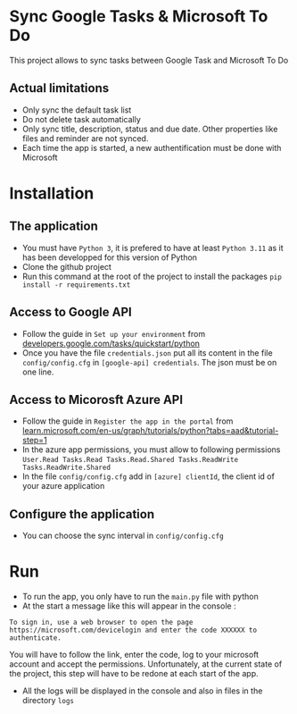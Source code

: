 # Sync Google Tasks & Microsoft To Do
This project allows to sync tasks between Google Task and Microsoft To Do

## Actual limitations
- Only sync the default task list
- Do not delete task automatically
- Only sync title, description, status and due date. Other properties like files and reminder are not synced.
- Each time the app is started, a new authentification must be done with Microsoft

# Installation
## The application
- You must have `Python 3`, it is prefered to have at least `Python 3.11` as it has been developped for this version of Python
- Clone the github project
- Run this command at the root of the project to install the packages `pip install -r requirements.txt `
## Access to Google API
- Follow the guide in `Set up your environment` from [developers.google.com/tasks/quickstart/python](https://developers.google.com/tasks/quickstart/python?hl=en)
- Once you have the file `credentials.json` put all its content in the file `config/config.cfg` in `[google-api] credentials`. The json must be on one line.
## Access to Micorosft Azure API
- Follow the guide in `Register the app in the portal` from [learn.microsoft.com/en-us/graph/tutorials/python?tabs=aad&tutorial-step=1](https://learn.microsoft.com/en-us/graph/tutorials/python?tabs=aad&tutorial-step=1)
- In the azure app permissions, you must allow to following permissions `User.Read Tasks.Read Tasks.Read.Shared Tasks.ReadWrite Tasks.ReadWrite.Shared`
- In the file `config/config.cfg` add in `[azure] clientId`, the client id of your azure application
## Configure the application
- You can choose the sync interval in `config/config.cfg`

# Run
- To run the app, you only have to run the `main.py` file with python
- At the start a message like this will appear in the console : 
```
To sign in, use a web browser to open the page https://microsoft.com/devicelogin and enter the code XXXXXX to authenticate.

```
You will have to follow the link, enter the code, log to your microsoft account and accept the permissions. Unfortunately, at the current state of the project, this step will have to be redone at each start of the app. 
- All the logs will be displayed in the console and also in files in the directory `logs`